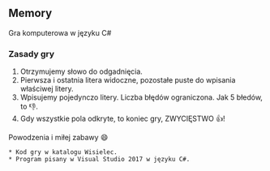 ## Memory
Gra komputerowa w języku C#

### Zasady gry
1. Otrzymujemy słowo do odgadnięcia.
2. Pierwsza i ostatnia litera widoczne, pozostałe puste do wpisania właściwej litery.
3. Wpisujemy pojedynczo litery. Liczba błędów ograniczona. Jak 5 błedów, to :-1:.
4. Gdy wszystkie pola odkryte, to koniec gry, ZWYCIĘSTWO :thumbsup:!

Powodzenia i miłej zabawy :smile:

```
* Kod gry w katalogu Wisielec.
* Program pisany w Visual Studio 2017 w języku C#.
```
